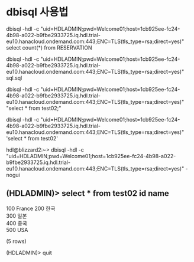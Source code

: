 # dbisql 사용법

dbisql -hdl -c "uid=HDLADMIN;pwd=Welcome01;host=1cb925ee-fc24-4b98-a022-b9fbe2933725.iq.hdl.trial-eu10.hanacloud.ondemand.com:443;ENC=TLS(tls_type=rsa;direct=yes)" select count(*) from RESERVATION

dbisql -hdl -c "uid=HDLADMIN;pwd=Welcome01;host=1cb925ee-fc24-4b98-a022-b9fbe2933725.iq.hdl.trial-eu10.hanacloud.ondemand.com:443;ENC=TLS(tls_type=rsa;direct=yes)" sql.sql

dbisql -hdl -c "uid=HDLADMIN;pwd=Welcome01;host=1cb925ee-fc24-4b98-a022-b9fbe2933725.iq.hdl.trial-eu10.hanacloud.ondemand.com:443;ENC=TLS(tls_type=rsa;direct=yes)" "select * from test02;"

dbisql -hdl -c "uid=HDLADMIN;pwd=Welcome01;host=1cb925ee-fc24-4b98-a022-b9fbe2933725.iq.hdl.trial-eu10.hanacloud.ondemand.com:443;ENC=TLS(tls_type=rsa;direct=yes)" 'select * from test02'

hdl@blizzard2:~> dbisql -hdl -c "uid=HDLADMIN;pwd=Welcome01;host=1cb925ee-fc24-4b98-a022-b9fbe2933725.iq.hdl.trial-eu10.hanacloud.ondemand.com:443;ENC=TLS(tls_type=rsa;direct=yes)" -nogui

(HDLADMIN)> select * from test02
 id name   
----------
100 France 
200 한국   
300 일본   
400 중국   
500 USA    

(5 rows)


(HDLADMIN)> quit
